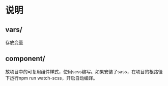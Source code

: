# 说明

## vars/
存放变量

## component/
放项目中的可复用组件样式，使用scss编写。如果安装了sass，在项目的根路径下运行npm run watch-scss，开启自动编译。
